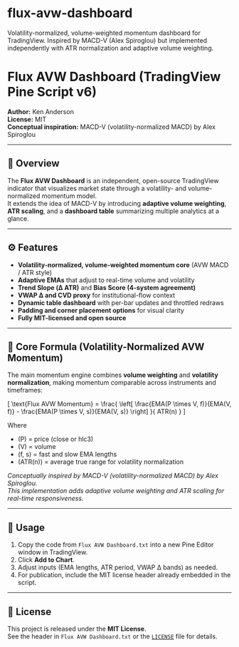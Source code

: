 # flux-avw-dashboard
Volatility-normalized, volume-weighted momentum dashboard for TradingView. Inspired by MACD-V (Alex Spiroglou) but implemented independently with ATR normalization and adaptive volume weighting.
# Flux AVW Dashboard (TradingView Pine Script v6)

**Author:** Ken Anderson  
**License:** MIT  
**Conceptual inspiration:** MACD-V (volatility-normalized MACD) by Alex Spiroglou  

---

## 📘 Overview
The **Flux AVW Dashboard** is an independent, open-source TradingView indicator that visualizes market state through a volatility- and volume-normalized momentum model.  
It extends the idea of MACD-V by introducing **adaptive volume weighting**, **ATR scaling**, and a **dashboard table** summarizing multiple analytics at a glance.

---

## ⚙️ Features
- **Volatility-normalized, volume-weighted momentum core** (AVW MACD / ATR style)  
- **Adaptive EMAs** that adjust to real-time volume and volatility  
- **Trend Slope (Δ ATR)** and **Bias Score (4-system agreement)**  
- **VWAP Δ and CVD proxy** for institutional-flow context  
- **Dynamic table dashboard** with per-bar updates and throttled redraws  
- **Padding and corner placement options** for visual clarity  
- **Fully MIT-licensed and open source**

---

## 🧮 Core Formula (Volatility-Normalized AVW Momentum)

The main momentum engine combines **volume weighting** and **volatility normalization**, making momentum comparable across instruments and timeframes:

\[
\text{Flux AVW Momentum} =
\frac{
  \left[
    \frac{EMA(P \times V, f)}{EMA(V, f)} -
    \frac{EMA(P \times V, s)}{EMA(V, s)}
  \right]
}{
  ATR(n)
}
\]

Where  
- \(P\) = price (close or hlc3)  
- \(V\) = volume  
- \(f, s\) = fast and slow EMA lengths  
- \(ATR(n)\) = average true range for volatility normalization  

_Conceptually inspired by MACD-V (volatility-normalized MACD) by Alex Spiroglou.  
This implementation adds adaptive volume weighting and ATR scaling for real-time responsiveness._

---

## 🧭 Usage
1. Copy the code from `Flux AVW Dashboard.txt` into a new Pine Editor window in TradingView.  
2. Click **Add to Chart**.  
3. Adjust inputs (EMA lengths, ATR period, VWAP Δ bands) as needed.  
4. For publication, include the MIT license header already embedded in the script.

---

## 🪪 License
This project is released under the **MIT License**.  
See the header in `Flux AVW Dashboard.txt` or the [`LICENSE`](LICENSE) file for details.

